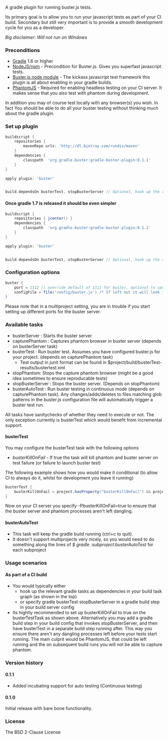 A gradle plugin for running buster.js tests.

Its primary goal is to allow you to run your javascript tests as part of your CI build. Secondary but still very important is to provide
a smooth development cycle for you as a developer.


_Big disclaimer: Will not run on Windows_


### Preconditions
* [Gradle](http://www.gradle.org) 1.6 or higher
* [NodeJS/npm](http://nodejs.org/) - Precondition for Buster.js. Gives you superfast javascript tests.
* [Buster.js node module](http://busterjs.org/docs/getting-started/) - The kickass javascript test framework this plugin is all about enabling in your gradle builds.
* [PhantomJS](http://phantomjs.org/) - Required for enabling headless testing on your CI server. It makes sense that you also test with phantom during development.

In addition you may of course test locally with any browser(s) you wish. In fact You should be able to do all your buster testing without thinking much about the gradle plugin.


### Set up plugin

```groovy
buildscript {
    repositories {
        mavenRepo urls: 'http://dl.bintray.com/rundis/maven'
    }
    dependencies {
        classpath  'org.gradle.buster:gradle-buster-plugin:0.1.1'
    }
}

apply plugin: 'buster'


build.dependsOn busterTest, stopBusterServer // Optional, hook up the relevant buster tasks into your build task graph

```

#### Once gradle 1.7 is released it should be even simpler
```groovy
buildscript {
    repositories { jcenter() }
    dependencies {
        classpath  'org.gradle.buster:gradle-buster-plugin:0.1.1'
    }
}

apply plugin: 'buster'


build.dependsOn busterTest, stopBusterServer // Optional, hook up the relevant buster tasks into your build task graph

```


### Configuration options
```groovy
buster {
	port = 1112 // override default of 1111 for buster, optional to specify
	configFile = file('config/buster.js') /* If left out it will look in $project.projectDir/buster.js | $project.projectDir/test/buster.js | $project.projectDir/spec/buster.js */
}
```

Please note that in a multiproject setting, you are in trouble if you start setting up different ports for the buster server.


### Available tasks
* busterServer : Starts the buster server
* capturePhantom : Captures phantom browser in buster server (depends on busterServer task)
* busterTest : Run buster test. Assumes you have configured buster.js for your project. (depends on capturePhantom task)
    * Test output in junit format can be found in $project/build/busterTest-results/bustertest.xml
* stopPhantom: Stops the capture phantom browser (might be a good idea sometimes to ensure reproducable tests)
* stopBusterServer : Stops the buster server. (Depends on stopPhantom)
* busterAutoTest : Run buster testing in continuous mode (depends on capturePhantom task). Any changes/adds/deletes to files matching glob patterns in
the buster.js configuration file will automatically trigger a buster test run.

All tasks have sanitychecks of whether they need to execute or not.
The only exception currently is busterTest which would benefit from incremental support.


#### busterTest
You may configure the busterTest task with the following options
* _busterKillOnFail_  -  If true the task will kill phantom and buster server on test failure (or failure to launch buster test)

The following example shows how you would make it conditional (to allow CI to always do it, whilst for development you leave it running)

```groovy
busterTest {
    busterKillOnFail = project.hasProperty("busterKillOnFail") && project.busterKillOnFail ?: false
}
```

Now on your CI server you specify -PbusterKillOnFail=true to ensure that the buster server and phantom processes aren't left dangling.


#### busterAutoTest
* This task will keep the gradle build running (ctrl+c to quit).
* It doesn't support multiprojects very nicely, so you would need to do something along the lines of _$ gradle :subproject:busterAutoTest_ for each subproject


### Usage scenarios

#### As part of a CI build
* You would typically either 
	* hook up the relevant gradle tasks as dependencies in your build task graph (as shown in the top)
	* or specify gradle busterTest stopBusterServer in a gradle build step in your build server config
* Its hightly recommended to set up busterKillOnFail to true on the busterTestTask as shown above. Alternatively you may
add a gradle build step in your build config that invokes stopBusterServer, and then have busterTest in a separate build step running after.
This way you ensure there aren't any dangling processes left before your tests start running.
The main culprit would be PhantomJS, that could be left running and the on subsequent build runs you will not be able to capture phantom.




### Version history

#### 0.1.1
* Added incubating support for auto testing (Continuous testing)

#### 0.1.0
Initial release with bare bone functionality.

### License
The BSD 2-Clause License
